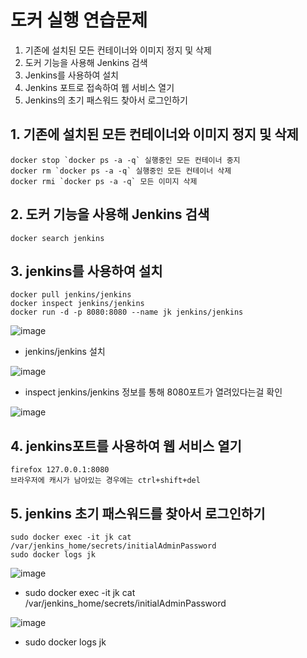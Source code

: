 # 도커 실행 연습문제

1. 기존에 설치된 모든 컨테이너와 이미지 정지 및 삭제
2. 도커 기능을 사용해 Jenkins 검색
3. Jenkins를 사용하여 설치
4. Jenkins 포트로 접속하여 웹 서비스 열기
5. Jenkins의 초기 패스워드 찾아서 로그인하기

## 1. 기존에 설치된 모든 컨테이너와 이미지 정지 및 삭제

```
docker stop `docker ps -a -q` 실행중인 모든 컨테이너 중지
docker rm `docker ps -a -q` 실행중인 모든 컨테이너 삭제
docker rmi `docker ps -a -q` 모든 이미지 삭제
```

## 2. 도커 기능을 사용해 Jenkins 검색

```
docker search jenkins
```

## 3. jenkins를 사용하여 설치

```
docker pull jenkins/jenkins
docker inspect jenkins/jenkins
docker run -d -p 8080:8080 --name jk jenkins/jenkins
```
![image](https://user-images.githubusercontent.com/81672260/144155128-c0d5bc5f-667f-4330-bd3e-e288677b69e3.png)
- jenkins/jenkins 설치

![image](https://user-images.githubusercontent.com/81672260/144155362-53e7a24e-4860-4abb-938b-00dc8281a236.png)
- inspect jenkins/jenkins 정보를 통해 8080포트가 열려있다는걸 확인

![image](https://user-images.githubusercontent.com/81672260/144155614-55351cda-c34f-45e1-b28e-e2a4e8bc2d58.png)


## 4. jenkins포트를 사용하여 웹 서비스 열기
```
firefox 127.0.0.1:8080
브라우저에 캐시가 남아있는 경우에는 ctrl+shift+del
```
## 5. jenkins 초기 패스워드를 찾아서 로그인하기

```
sudo docker exec -it jk cat /var/jenkins_home/secrets/initialAdminPassword
sudo docker logs jk
```

![image](https://user-images.githubusercontent.com/81672260/144156980-97e009bb-c927-498c-a587-4acd60d6b34a.png)
- sudo docker exec -it jk cat /var/jenkins_home/secrets/initialAdminPassword

![image](https://user-images.githubusercontent.com/81672260/144156932-24c9c7d1-1e8d-46ef-8d6a-1488daa33a74.png)
- sudo docker logs jk

